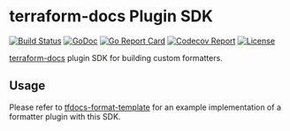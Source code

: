 # terraform-docs Plugin SDK

[![Build Status](https://github.com/lokkersp/plugin-sdk/workflows/ci/badge.svg)](https://github.com/terraform-docs/plugin-sdk/actions) [![GoDoc](https://pkg.go.dev/badge/github.com/terraform-docs/plugin-sdk)](https://pkg.go.dev/github.com/terraform-docs/plugin-sdk) [![Go Report Card](https://goreportcard.com/badge/github.com/terraform-docs/plugin-sdk)](https://goreportcard.com/report/github.com/terraform-docs/plugin-sdk) [![Codecov Report](https://codecov.io/gh/terraform-docs/plugin-sdk/branch/main/graph/badge.svg)](https://codecov.io/gh/terraform-docs/plugin-sdk) [![License](https://img.shields.io/github/license/terraform-docs/plugin-sdk)](https://github.com/terraform-docs/plugin-sdk/blob/main/LICENSE)

[terraform-docs] plugin SDK for building custom formatters.

## Usage

Please refer to [tfdocs-format-template] for an example implementation of a
formatter plugin with this SDK.

[terraform-docs]: https://github.com/terraform-docs/terraform-docs
[tfdocs-format-template]: https://github.com/terraform-docs/tfdocs-format-template
